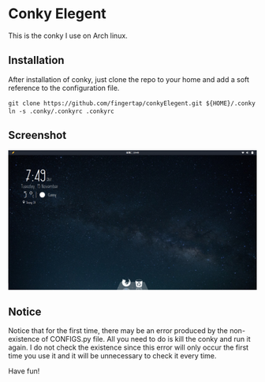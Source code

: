 # Conky Elegent
This is the conky I use on Arch linux.
## Installation
After installation of conky, just clone the repo to your home and add a
soft reference to the configuration file.
```
git clone https://github.com/fingertap/conkyElegent.git ${HOME}/.conky
ln -s .conky/.conkyrc .conkyrc
```

## Screenshot
![conky_screenshot](images/conky_screenshot.png)
## Notice
Notice that for the first time, there may be an error produced by the
non-existence of CONFIGS.py file. 
All you need to do is kill the conky and run it again.
I do not check the existence since this error will only occur the first
time you use it and it will be unnecessary to check it every time.

Have fun!
